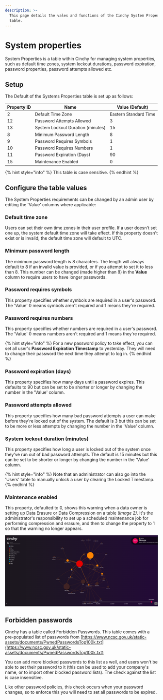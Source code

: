 ```yaml
---
description: >-
  This page details the vales and functions of the Cinchy System Properties
  table.
---
```


# System properties

System Properties is a table within Cinchy for managing system properties, such as default time zones, system lockout durations, password expiration, password properties, password attempts allowed etc.

## Setup

The Default of the Systems Properties table is set up as follows:

| Property ID | Name                              | Value (Default)       |
| ----------- | --------------------------------- | --------------------- |
| 2           | Default Time Zone                 | Eastern Standard Time |
| 12          | Password Attempts Allowed         | 3                     |
| 13          | System Lockout Duration (minutes) | 15                    |
| 8           | Minimum Password Length           | 8                     |
| 9           | Password Requires Symbols         | 1                     |
| 10          | Password Requires Numbers         | 1                     |
| 11          | Password Expiration (Days)        | 90                    |
| 15          | Maintenance Enabled               | 0                     |


{% hint style="info" %}
This table is case sensitive.
{% endhint %}

## Configure the table values

The System Properties requirements can be changed by an admin user by editing the 'Value' columns where applicable:

### Default time zone

Users can set their own time zones in their user profile. If a user doesn't set one up, the system default time zone will take effect. If this property doesn't exist or is invalid, the default time zone will default to UTC.

### Minimum password length

The minimum password length is 8 characters. The length will always default to 8 if an invalid value is provided, or if you attempt to set it to less than 8. This number can be changed (made higher than 8) in the **Value** column to require users to have longer passwords.

### Password requires symbols

This property specifies whether symbols are required in a user's password. The 'Value' 0 means symbols aren't required and 1 means they're required.

### Password requires numbers

This property specifies whether numbers are required in a user's password. The 'Value' 0 means numbers aren't required and 1 means they're required.

{% hint style="info" %}
For a new password policy to take effect, you can set all user's **Password Expiration Timestamp** to yesterday. They will need to change their password the next time they attempt to log in.
{% endhint %}

### Password expiration (days)

This property specifies how many days until a password expires. This defaults to 90 but can be set to be shorter or longer by changing the number in the 'Value' column.

### Password attempts allowed

This property specifies how many bad password attempts a user can make before they're locked out of the system. The default is 3 but this can be set to be more or less attempts by changing the number in the 'Value' column.

### System lockout duration (minutes)

This property specifies how long a user is locked out of the system once they've run out of bad password attempts. The default is 15 minutes but this can be set to be shorter or longer by changing the number in the 'Value' column.

{% hint style="info" %}
Note that an administrator can also go into the 'Users' table to manually unlock a user by clearing the Locked Timestamp.
{% endhint %}

### Maintenance enabled

This property, defaulted to 0, shows this warning when a data owner is setting up Data Erasure or Data Compression on a table _(Image 2)_. It's the administrator's responsibility to set up a scheduled maintenance job for performing compression and erasure, and then to change the property to 1 so that the warning no longer appears.

![Image 2: Data Compression](<../../.gitbook/assets/image (216).png>)

## Forbidden passwords

Cinchy has a table called Forbidden Passwords. This table comes with a pre-populated list of passwords from [https://www.ncsc.gov.uk/static-assets/documents/PwnedPasswordsTop100k.txt](https://www.ncsc.gov.uk/static-assets/documents/PwnedPasswordsTop100k.txt)

You can add more blocked passwords to this list as well, and users won't be able to set their password to it (this can be used to add your company's name, or to import other blocked password lists). The check against the list is case insensitive.

Like other password policies, this check occurs when your password changes, so to enforce this you will need to set all passwords to be expired.
